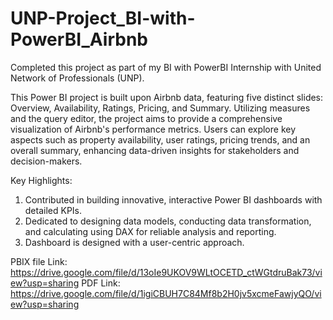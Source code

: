 # UNP-Project_BI-with-PowerBI_Airbnb

Completed this project as part of my BI with PowerBI Internship with United Network of Professionals (UNP).

This Power BI project is built upon Airbnb data, featuring five distinct slides: Overview, Availability, Ratings, Pricing, and Summary. Utilizing measures and the query editor, the project aims to provide a comprehensive visualization of Airbnb's performance metrics. Users can explore key aspects such as property availability, user ratings, pricing trends, and an overall summary, enhancing data-driven insights for stakeholders and decision-makers.

Key Highlights:

1. Contributed in building innovative, interactive Power BI dashboards with detailed KPIs.
2. Dedicated to designing data models, conducting data transformation, and calculating using DAX for reliable analysis and reporting.
3. Dashboard is designed with a user-centric approach.


PBIX file Link: https://drive.google.com/file/d/13oIe9UKOV9WLtOCETD_ctWGtdruBak73/view?usp=sharing
PDF Link: https://drive.google.com/file/d/1igiCBUH7C84Mf8b2H0jv5xcmeFawjyQO/view?usp=sharing

